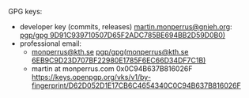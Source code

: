 GPG keys:

* developer key (commits, releases) martin.monperrus@gnieh.org: [pgp/gpg 9D91C939710507D65F2ADC785BE694BB2D59D0B0)](https://keyserver.ubuntu.com/pks/lookup?op=get&search=0x9D91C939710507D65F2ADC785BE694BB2D59D0B0)
* professional email:
  * monperrus@kth.se [pgp/gpg(monperrus@kth.se 6EB9C9D23D707BF22980E1785F6EC66D34DF7C1B)](https://keyserver.ubuntu.com/pks/lookup?op=get&search=0x6eb9c9d23d707bf22980e1785f6ec66d34df7c1b)
  * martin at monperrus.com 0x0C94B637B816026F <https://keys.openpgp.org/vks/v1/by-fingerprint/D62D052D1E17CB6C4654340C0C94B637B816026F>
